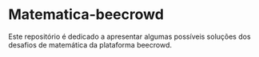 # Matematica-beecrowd
Este repositório é dedicado a apresentar algumas possíveis soluções dos desafios de matemática da plataforma beecrowd.
